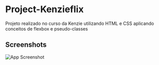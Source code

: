# Project-Kenzieflix

Projeto realizado no curso da Kenzie utilizando HTML e CSS aplicando conceitos de flexbox e pseudo-classes


## Screenshots

![App Screenshot](https://i.ibb.co/TbNCGLY/kenzieflix.png)
